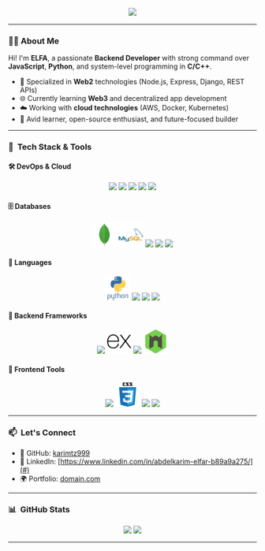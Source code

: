 <p align="center">
  <img src="https://readme-typing-svg.demolab.com?font=Fira+Code&size=22&pause=1000&color=00C896&center=true&vCenter=true&width=600&lines=Hi%2C+I'm+ELFA+-+JS+%26+Python+Backend+Dev;Web2+Specialist+%7C+Now+Studying+Web3;Building+the+Future+of+the+Web+%F0%9F%9A%80" />
</p>


---

### 🧑‍💻 About Me

Hi! I'm **ELFA**, a passionate **Backend Developer** with strong command over **JavaScript**, **Python**, and system-level programming in **C/C++**.

- 🔧 Specialized in **Web2** technologies (Node.js, Express, Django, REST APIs)
- 🌐 Currently learning **Web3** and decentralized app development
- ☁️ Working with **cloud technologies** (AWS, Docker, Kubernetes)
- 🧠 Avid learner, open-source enthusiast, and future-focused builder

---

### 🚀 &nbsp;Tech Stack & Tools

#### 🛠 DevOps & Cloud
<p align="center">
  <img src="https://cdn.jsdelivr.net/gh/devicons/devicon/icons/docker/docker-original.svg" width="50" />
  <img src="https://cdn.jsdelivr.net/gh/devicons/devicon/icons/kubernetes/kubernetes-plain.svg" width="50" />
  <img src="https://cdn.jsdelivr.net/gh/devicons/devicon/icons/amazonwebservices/amazonwebservices-plain-wordmark.svg" width="50" />
  <img src="https://cdn.jsdelivr.net/gh/devicons/devicon/icons/linux/linux-original.svg" width="50" />
  <img src="https://cdn.jsdelivr.net/gh/devicons/devicon/icons/bash/bash-original.svg" width="50" />
</p>

#### 🗄 Databases
<p align="center">
  <img src="https://raw.githubusercontent.com/devicons/devicon/master/icons/mongodb/mongodb-original.svg" width="50" />
  <img src="https://raw.githubusercontent.com/devicons/devicon/master/icons/mysql/mysql-original-wordmark.svg" width="50" />
  <img src="https://cdn.jsdelivr.net/gh/devicons/devicon/icons/postgresql/postgresql-original.svg" width="50" />
  <img src="https://cdn.jsdelivr.net/gh/devicons/devicon/icons/sqlite/sqlite-original.svg" width="50" />
  <img src="https://cdn.jsdelivr.net/gh/devicons/devicon/icons/redis/redis-original.svg" width="50" />
</p>

#### 🧠 Languages
<p align="center">
  <img src="https://raw.githubusercontent.com/devicons/devicon/master/icons/python/python-original-wordmark.svg" width="50" />
  <img src="https://cdn.jsdelivr.net/gh/devicons/devicon/icons/javascript/javascript-original.svg" width="50" />
  <img src="https://cdn.jsdelivr.net/gh/devicons/devicon/icons/c/c-original.svg" width="50" />
  <img src="https://cdn.jsdelivr.net/gh/devicons/devicon/icons/cplusplus/cplusplus-original.svg" width="50" />
</p>

#### 🧰 Backend Frameworks
<p align="center">
  <img src="https://cdn.jsdelivr.net/gh/devicons/devicon/icons/nodejs/nodejs-original-wordmark.svg" width="50" />
  <img src="https://raw.githubusercontent.com/devicons/devicon/master/icons/express/express-original.svg" width="50" />
  <img src="https://cdn.jsdelivr.net/gh/devicons/devicon/icons/django/django-plain.svg" width="50" />
  <img src="https://raw.githubusercontent.com/devicons/devicon/master/icons/nodemon/nodemon-original.svg" width="50" />
</p>

#### 🎨 Frontend Tools
<p align="center">
  <img src="https://cdn.jsdelivr.net/gh/devicons/devicon/icons/html5/html5-original.svg" width="50" />
  <img src="https://raw.githubusercontent.com/devicons/devicon/master/icons/css3/css3-original-wordmark.svg" width="50" />
  <img src="https://cdn.jsdelivr.net/gh/devicons/devicon/icons/bootstrap/bootstrap-original-wordmark.svg" width="50" />
  <img src="https://cdn.jsdelivr.net/gh/devicons/devicon/icons/jquery/jquery-original.svg" width="50" />
</p>

---

### 📫 &nbsp;Let's Connect

- 🔗 GitHub: [karimtz999](https://github.com/karimtz999)
- 💼 LinkedIn: [https://www.linkedin.com/in/abdelkarim-elfar-b89a9a275/](#) 
- 🌍 Portfolio: [domain.com](#) 

---

### 📊 &nbsp;GitHub Stats

<p align="center">
  <img src="https://github-readme-stats.vercel.app/api?username=karimtz999&show_icons=true&theme=tokyonight" width="450"/>
  <img src="https://github-readme-streak-stats.herokuapp.com/?user=karimtz999&theme=tokyonight" width="450"/>
</p>

---

